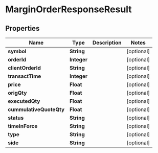 # MarginOrderResponseResult

## Properties
Name | Type | Description | Notes
------------ | ------------- | ------------- | -------------
**symbol** | **String** |  |  [optional]
**orderId** | **Integer** |  |  [optional]
**clientOrderId** | **String** |  |  [optional]
**transactTime** | **Integer** |  |  [optional]
**price** | **Float** |  |  [optional]
**origQty** | **Float** |  |  [optional]
**executedQty** | **Float** |  |  [optional]
**cummulativeQuoteQty** | **Float** |  |  [optional]
**status** | **String** |  |  [optional]
**timeInForce** | **String** |  |  [optional]
**type** | **String** |  |  [optional]
**side** | **String** |  |  [optional]
